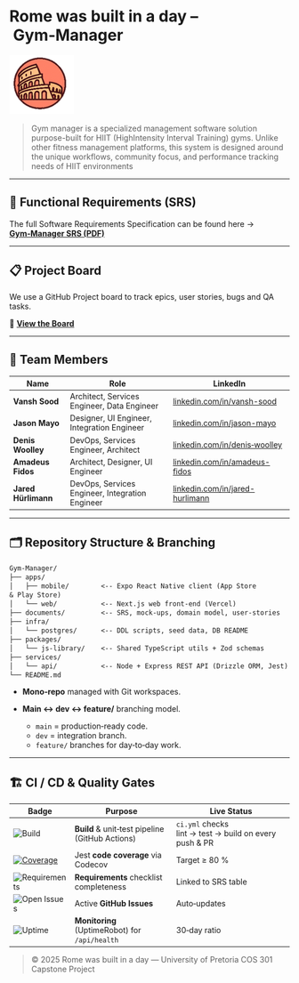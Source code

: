 # Rome was built in a day – Gym‑Manager

![Gym-Manager Banner](banner.png)

> Gym manager is a specialized management software solution purpose-built for HIIT (HighIntensity Interval Training) gyms. Unlike other fitness management platforms, this system is
designed around the unique workflows, community focus, and performance tracking needs of
HIIT environments

---

## 📑 Functional Requirements (SRS)

The full Software Requirements Specification can be found here → **[Gym‑Manager SRS (PDF)](https://github.com/COS301-SE-2025/Gym-Manager/blob/main/documents/SRS.pdf)**

---

## 📋 Project Board

We use a GitHub Project board to track epics, user stories, bugs and QA tasks.

🔗 **[View the Board](https://github.com/orgs/COS301-SE-2025/projects/218/views/2)**

---

## 👥 Team Members

| Name               | Role                | LinkedIn                                                                 |
| - | - | - |
| **Vansh Sood**  | Architect, Services Engineer, Data Engineer | [linkedin.com/in/vansh-sood](https://www.linkedin.com/in/vansh-sood-783519352/)   |
| **Jason Mayo**  | Designer, UI Engineer, Integration Engineer | [linkedin.com/in/jason-mayo](http://linkedin.com/in/jason-mayo-7a8063210)   |
| **Denis Woolley**  | DevOps, Services Engineer, Architect | [linkedin.com/in/denis‑woolley](https://www.linkedin.com/in/denis-woolley-981aa6202/)   |
| **Amadeus Fidos**  | Architect, Designer, UI Engineer | [linkedin.com/in/amadeus-fidos](https://www.linkedin.com/in/amadeus-fidos-b22512356/)   |
| **Jared Hürlimann**  | DevOps, Services Engineer, Integration Engineer | [linkedin.com/in/jared-hurlimann](https://www.linkedin.com/in/jared-h%C3%BCrlimann-695ba82a4/)  |


---

## 🗂️ Repository Structure & Branching

```
Gym-Manager/
├── apps/
│   ├── mobile/        <-- Expo React Native client (App Store & Play Store)
│   └── web/           <-- Next.js web front‑end (Vercel)
├── documents/         <-- SRS, mock‑ups, domain model, user‑stories
├── infra/
│   └── postgres/      <-- DDL scripts, seed data, DB README
├── packages/
│   └── js-library/    <-- Shared TypeScript utils + Zod schemas
├── services/
│   └── api/           <-- Node + Express REST API (Drizzle ORM, Jest)
└── README.md
```

* **Mono‑repo** managed with Git workspaces.
* **Main ↔ dev ↔ feature/** branching model.

  * `main` = production‑ready code.
  * `dev` = integration branch.
  * `feature/` branches for day‑to‑day work.

---

## 🏗️ CI / CD & Quality Gates

| Badge | Purpose | Live Status |
|-------|---------|-------------|
| ![Build](https://img.shields.io/github/actions/workflow/status/COS301-SE-2025/Gym-Manager/ci.yml?label=Build&logo=github) | **Build** & unit‑test pipeline (GitHub Actions) | `ci.yml` checks lint → test → build on every push & PR |
| [![Coverage](https://codecov.io/gh/COS301-SE-2025/Gym-Manager/branch/main/graph/badge.svg)](https://codecov.io/gh/COS301-SE-2025/Gym-Manager) | Jest **code coverage** via Codecov | Target ≥ 80 % |
| ![Requirements](https://img.shields.io/badge/requirements-track--passed-brightgreen) | **Requirements** checklist completeness | Linked to SRS table |
| ![Open Issues](https://img.shields.io/github/issues/COS301-SE-2025/Gym-Manager?logo=github) | Active **GitHub Issues** | Auto‑updates |
| ![Uptime](https://img.shields.io/uptimerobot/ratio/m793620257-fa7567f6c9f1e2282d9efa97?label=API%20Uptime) | **Monitoring** (UptimeRobot) for `/api/health` | 30‑day ratio |


> © 2025 Rome was built in a day — University of Pretoria COS 301 Capstone Project
